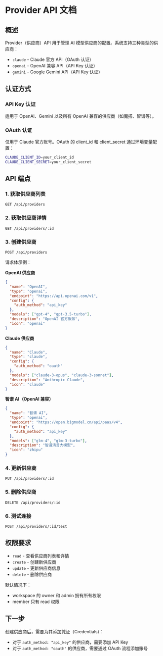 # Provider API 文档

## 概述

Provider（供应商）API 用于管理 AI 模型供应商的配置。系统支持三种类型的供应商：
- `claude` - Claude 官方 API（OAuth 认证）
- `openai` - OpenAI 兼容 API（API Key 认证）
- `gemini` - Google Gemini API（API Key 认证）

## 认证方式

### API Key 认证
适用于 OpenAI、Gemini 以及所有 OpenAI 兼容的供应商（如魔搭、智谱等）。

### OAuth 认证
仅用于 Claude 官方账号。OAuth 的 client_id 和 client_secret 通过环境变量配置：
```bash
CLAUDE_CLIENT_ID=your_client_id
CLAUDE_CLIENT_SECRET=your_client_secret
```

## API 端点

### 1. 获取供应商列表
```http
GET /api/providers
```

### 2. 获取供应商详情
```http
GET /api/providers/:id
```

### 3. 创建供应商
```http
POST /api/providers
```

请求体示例：

**OpenAI 供应商**
```json
{
  "name": "OpenAI",
  "type": "openai",
  "endpoint": "https://api.openai.com/v1",
  "config": {
    "auth_method": "api_key"
  },
  "models": ["gpt-4", "gpt-3.5-turbo"],
  "description": "OpenAI 官方服务",
  "icon": "openai"
}
```

**Claude 供应商**
```json
{
  "name": "Claude",
  "type": "claude",
  "config": {
    "auth_method": "oauth"
  },
  "models": ["claude-3-opus", "claude-3-sonnet"],
  "description": "Anthropic Claude",
  "icon": "claude"
}
```

**智谱 AI（OpenAI 兼容）**
```json
{
  "name": "智谱 AI",
  "type": "openai",
  "endpoint": "https://open.bigmodel.cn/api/paas/v4",
  "config": {
    "auth_method": "api_key"
  },
  "models": ["glm-4", "glm-3-turbo"],
  "description": "智谱清言大模型",
  "icon": "zhipu"
}
```

### 4. 更新供应商
```http
PUT /api/providers/:id
```

### 5. 删除供应商
```http
DELETE /api/providers/:id
```

### 6. 测试连接
```http
POST /api/providers/:id/test
```

## 权限要求

- `read` - 查看供应商列表和详情
- `create` - 创建新供应商
- `update` - 更新供应商信息
- `delete` - 删除供应商

默认情况下：
- workspace 的 owner 和 admin 拥有所有权限
- member 只有 read 权限

## 下一步

创建供应商后，需要为其添加凭证（Credentials）：
- 对于 `auth_method: "api_key"` 的供应商，需要添加 API Key
- 对于 `auth_method: "oauth"` 的供应商，需要通过 OAuth 流程添加账号